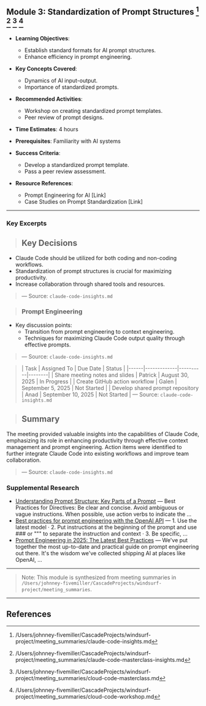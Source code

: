 ## Module 3: Standardization of Prompt Structures [^1] [^2] [^3] [^4]

- **Learning Objectives**:
  - Establish standard formats for AI prompt structures.
  - Enhance efficiency in prompt engineering.

- **Key Concepts Covered**:
  - Dynamics of AI input-output.
  - Importance of standardized prompts.

- **Recommended Activities**:
  - Workshop on creating standardized prompt templates.
  - Peer review of prompt designs.

- **Time Estimates**: 4 hours

- **Prerequisites**: Familiarity with AI systems

- **Success Criteria**:
  - Develop a standardized prompt template.
  - Pass a peer review assessment.

- **Resource References**:
  - Prompt Engineering for AI [Link]
  - Case Studies on Prompt Standardization [Link]

---

### Key Excerpts

> ## Key Decisions
- Claude Code should be utilized for both coding and non-coding workflows.
- Standardization of prompt structures is crucial for maximizing productivity.
- Increase collaboration through shared tools and resources.
> — Source: `claude-code-insights.md`

> ### Prompt Engineering
- Key discussion points:
  - Transition from prompt engineering to context engineering.
  - Techniques for maximizing Claude Code output quality through effective prompts.
> — Source: `claude-code-insights.md`

> | Task | Assigned To | Due Date | Status |
|------|-------------|----------|--------|
| Share meeting notes and slides | Patrick | August 30, 2025 | In Progress |
| Create GitHub action workflow | Galen | September 5, 2025 | Not Started |
| Develop shared prompt repository | Anad | September 10, 2025 | Not Started |
> — Source: `claude-code-insights.md`

> ## Summary
The meeting provided valuable insights into the capabilities of Claude Code, emphasizing its role in enhancing productivity through effective context management and prompt engineering. Action items were identified to further integrate Claude Code into existing workflows and improve team collaboration.
> — Source: `claude-code-insights.md`


### Supplemental Research

- [Understanding Prompt Structure: Key Parts of a Prompt](https://learnprompting.org/docs/basics/prompt_structure?srsltid=AfmBOoony4VnuTrdyKBuAu6aYHL6dUPmtgA7JponBnrqpai8klwDyKti) — Best Practices for Directives: Be clear and concise. Avoid ambiguous or vague instructions. When possible, use action verbs to indicate the ...
- [Best practices for prompt engineering with the OpenAI API](https://help.openai.com/en/articles/6654000-best-practices-for-prompt-engineering-with-the-openai-api) — 1. Use the latest model · 2. Put instructions at the beginning of the prompt and use ### or """ to separate the instruction and context · 3. Be specific, ...
- [Prompt Engineering in 2025: The Latest Best Practices](https://www.news.aakashg.com/p/prompt-engineering) — We've put together the most up-to-date and practical guide on prompt engineering out there. It's the wisdom we've collected shipping AI at places like OpenAI, ...

---

> Note: This module is synthesized from meeting summaries in `/Users/johnney-fivemiller/CascadeProjects/windsurf-project/meeting_summaries`.


---

## References
[^1]: /Users/johnney-fivemiller/CascadeProjects/windsurf-project/meeting_summaries/claude-code-insights.md
[^2]: /Users/johnney-fivemiller/CascadeProjects/windsurf-project/meeting_summaries/claude-code-masterclass-insights.md
[^3]: /Users/johnney-fivemiller/CascadeProjects/windsurf-project/meeting_summaries/cloud-code-masterclass.md
[^4]: /Users/johnney-fivemiller/CascadeProjects/windsurf-project/meeting_summaries/cloud-code-workshop.md
